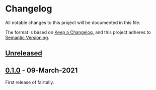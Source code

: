 # Changelog
All notable changes to this project will be documented in this file.

The format is based on [Keep a Changelog](https://keepachangelog.com/en/1.0.0/),
and this project adheres to [Semantic Versioning](https://semver.org/spec/v2.0.0.html).

## [Unreleased]

## [0.1.0] - 09-March-2021

First release of fairtally.

[Unreleased]: https://github.com/fair-software/fairtally/compare/0.1.0...HEAD
[0.1.0]: https://github.com/fair-software/fairtally/releases/tag/0.1.0
